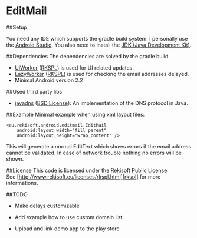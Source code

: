 EditMail
========

##Setup

You need any IDE which supports the gradle build system. I personally use the [Android Studio][as].
You also need to install the [JDK (Java Development Kit)][jdk].

##Dependencies
The dependencies are solved by the gradle build.

 - [UiWorker][uiworker] ([RKSPL][rkspl]) is used for UI related updates.
 - [LazyWorker][lazyworker] ([RKSPL][rkspl]) is used for checking the email addresses delayed.
 - Minimal Android version 2.2

##Used third party libs
 - [javadns][javadns] ([BSD License][bsd3]): An implementation of the DNS protocol in Java.

##Example
Minimal example when using xml layout files:

    <eu.rekisoft.android.editmail.EditMail
        android:layout_width="fill_parent"
        android:layout_height="wrap_content" />

This will generate a normal EditText which shows errors if the email address cannot be validated.
In case of network trouble nothing no errors will be shown.

##License
This code is licensed under the [Rekisoft Public License][rkspl].  
See [http://www.rekisoft.eu/licenses/rkspl.html][rkspl] for more informations.

##TODO

- Make delays customizable
- Add example how to use custom domain list
- Upload and link demo app to the play store


  [as]: http://developer.android.com/sdk/installing/studio.html
  [jdk]: http://www.oracle.com/technetwork/java/javase/downloads/jdk7-downloads-1880260.html
  [uiworker]:https://github.com/rekire/UiWorker
  [lazyworker]: https://github.com/rekire/LazyWorker
  [javadns]: http://www.dnsjava.org/
  [bsd3]: http://opensource.org/licenses/BSD-3-Clause
  [rkspl]: http://www.rekisoft.eu/licenses/rkspl.html